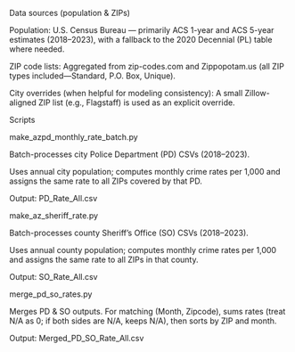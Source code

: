 Data sources (population \& ZIPs)



Population: U.S. Census Bureau — primarily ACS 1-year and ACS 5-year estimates (2018–2023), with a fallback to the 2020 Decennial (PL) table where needed.



ZIP code lists: Aggregated from zip-codes.com and Zippopotam.us (all ZIP types included—Standard, P.O. Box, Unique).



City overrides (when helpful for modeling consistency): A small Zillow-aligned ZIP list (e.g., Flagstaff) is used as an explicit override.



Scripts



make\_azpd\_monthly\_rate\_batch.py

Batch-processes city Police Department (PD) CSVs (2018–2023).

Uses annual city population; computes monthly crime rates per 1,000 and assigns the same rate to all ZIPs covered by that PD.

Output: PD\_Rate\_All.csv



make\_az\_sheriff\_rate.py

Batch-processes county Sheriff’s Office (SO) CSVs (2018–2023).

Uses annual county population; computes monthly crime rates per 1,000 and assigns the same rate to all ZIPs in that county.

Output: SO\_Rate\_All.csv



merge\_pd\_so\_rates.py

Merges PD \& SO outputs. For matching (Month, Zipcode), sums rates (treat N/A as 0; if both sides are N/A, keeps N/A), then sorts by ZIP and month.

Output: Merged\_PD\_SO\_Rate\_All.csv

